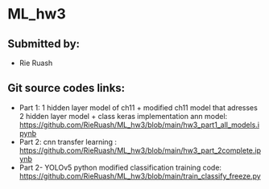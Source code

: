 # ML_hw3
## Submitted by: 
- Rie Ruash 
## Git source codes links:
- Part 1: 1 hidden layer model of ch11 + modified ch11 model that adresses 2 hidden layer model + class keras implementation ann model: https://github.com/RieRuash/ML_hw3/blob/main/hw3_part1_all_models.ipynb 
- Part 2: cnn transfer learning : https://github.com/RieRuash/ML_hw3/blob/main/hw3_part_2complete.ipynb
- Part 2- YOLOv5 python modified classification training code: https://github.com/RieRuash/ML_hw3/blob/main/train_classify_freeze.py

  
